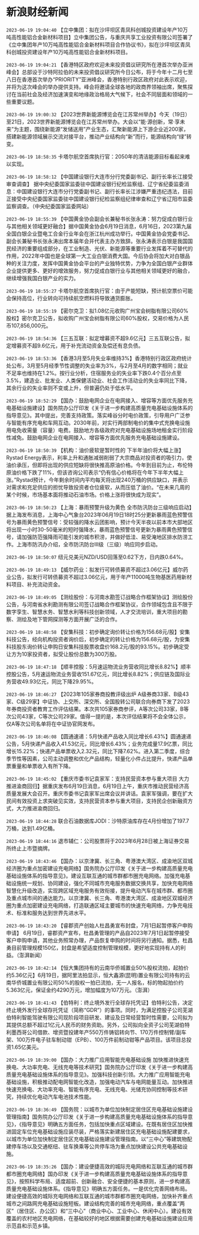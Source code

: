 # 新浪财经新闻
`2023-06-19 19:04:40` 【立中集团：拟在沙坪坝区青凤科创城投资建设年产10万吨高性能铝合金新材料项目】立中集团公告，与重庆共享工业投资有限公司签署了《立中集团年产10万吨高性能铝合金新材料项目合作协议书》，拟在沙坪坝区青凤科创城投资建设年产10万吨高性能铝合金新材料项目。

`2023-06-19 19:04:21` 【香港特区政府欢迎未来投资倡议研究所在港首次举办亚洲峰会】总部设于沙特阿拉伯的未来投资倡议研究所今日公布，将于今年十二月七至八日在香港首次举办“PRIORITY”亚洲峰会，香港特别行政区政府对此表示欢迎，并将为这次峰会的举办提供支持。峰会将邀请全球各地的政商界领袖出席，聚焦探讨在当前社会及经济加速演变和地缘政治格局大气候下，社会不同层面和领域的一些重要议题。

`2023-06-19 19:00:32` 【2023世界新能源博览会在江苏常州举办】今天（19日）至21日，2023世界新能源博览会在江苏常州举办。大会以“能·源创新，常·享未来”为主题，围绕新能源“发储送用”产业生态，汇聚新能源上下游企业近200家，搭建新能源领域展示交流对接平台，推动产业结构向“新”而行，能源结构向“绿”转变。

`2023-06-19 18:58:35` 卡塔尔航空首席执行官：2050年的清洁能源目标看起来难以实现。

`2023-06-19 18:58:12` 【中国建设银行大连市分行党委副书记、副行长率长江接受审查调查】 据中央纪委国家监委驻中国建设银行纪检监察组、辽宁省纪委监委消息：中国建设银行大连市分行党委副书记、副行长率长江涉嫌严重违纪违法，目前正接受中央纪委国家监委驻中国建设银行纪检监察组纪律审查和辽宁省辽阳市监委监察调查。（中央纪委国家监委网站）

`2023-06-19 18:55:39` 【中国黄金协会副会长兼秘书长张永涛：努力促成白银行业与其他相关领域更好融合】据中国黄金协会6月19日消息，6月16日，2023第九届全国白银企业暨电工合金行业年会在浙江杭州成功举行。中国黄金协会党委书记、副会长兼秘书长张永涛出席本届年会并代表主办方致辞。张永涛表示白银是我国国民经济的重要组成部分，在工业制造、光伏、新能源等重要行业发挥着不可替代的作用，2022年中国也是全球第一大工业白银消费大国。今后协会将加大对白银品种的关注力度，发挥中国黄金协会平台的产业独特优势，力争为全国白银产业群体企业提供更多、更好的增效服务，努力促成白银行业与其他相关领域更好的融合，继续增强我国白银产业的实力。

`2023-06-19 18:55:27` 卡塔尔航空首席执行官：由于产能短缺，预计航空票价可能会保持高位，行业转向可持续航空燃料将导致通货膨胀。

`2023-06-19 18:55:19` 【密尔克卫：拟1.08亿元收购广州宝会树脂有限公司60%股权】密尔克卫公告，拟收购广州宝会树脂有限公司60%股权，交易价格为人民币107,856,000元。

`2023-06-19 18:54:36` 【三五互联：拟定增募资不超9.6亿元】三五互联公告，拟定增募资不超9.6亿元，用于补充流动资金及偿还有息负债。

`2023-06-19 18:53:36` 【香港3月至5月失业率维持3%】香港特别行政区政府统计处公布，3月至5月经季节性调整的失业率为3%，与2月至4月的数字相同；就业不足率也维持在1.2%。按行业分析，住宿服务业的失业率下跌0.4个百分点至3.5%，建造业、批发业、人类保健活动业、社会工作活动业的失业率同比下降，其余行业的失业率则不变或上升，但普遍仍处于低水平。

`2023-06-19 18:52:29` 【国办：鼓励电网企业在电网接入、增容等方面优先服务充电基础设施建设】国务院办公厅印发《关于进一步构建高质量充电基础设施体系的指导意见》。其中提出，完善支持政策。落实峰谷分时电价政策，引导用户广泛参与智能有序充电和车网互动。2030年前，对实行两部制电价的集中式充换电设施用电免收需量（容量）电费。鼓励地方各级政府对充电基础设施场地租金实行阶段性减免。鼓励电网企业在电网接入、增容等方面优先服务充电基础设施建设。

`2023-06-19 18:50:39` 【机构：油价疲软是暂时性的 下半年油价将大幅上涨】Rystad Energy表示，利率上升和通胀减弱削弱了大宗商品对投资者的吸引力，使油价承压，但即将出现的供应短缺将很快推高原油价格。今年到目前为止，布伦特原油价格下跌了11%，但该咨询公司表示“仍有信心价格将在今年下半年大幅上涨。”Rystad预计，今年剩余时间内平均每天将出现240万桶的供应缺口，并表示对需求和充足供应的担忧导致投资者仓位疲软，从而压低了油价。“在未来几周的某个时候，市场基本面将推动石油市场。价格上涨将很快成为现实”。

`2023-06-19 18:50:23` 【上海：暴雨预警升级为黄色 全市防汛防台三级响应启动】据上海发布消息，上海中心气象台2023年06月19日18时25分更新暴雨蓝色预警信号为暴雨黄色预警信号：受较强的降水云团影响，预计今天半夜以前本市大部地区将出现一小时30-50毫米的短时强降水，暴雨蓝色预警信号更新为暴雨黄色预警信号，请加强防范强降雨可能引发的城市积涝，并做好低洼、易受淹地区排水防涝工作。上海市防汛办介绍，全市防汛防台Ⅲ级（三级）响应同步启动。

`2023-06-19 18:50:07` 纽元兑美元NZD/USD回落至0.62下方，日内跌0.64%。

`2023-06-19 18:49:13` 【威尔药业：拟发行可转债募资不超过3.06亿元】威尔药业公告，拟发行可转债募资不超过3.06亿元，用于年产11000吨生物基医药用新材料项目、补充流动资金。

`2023-06-19 18:49:05` 【测绘股份：与河南水勘签订战略合作框架协议】测绘股份公告，与河南省水利勘测有限公司签订战略合作框架协议，合作领域包含且不限于数字孪生、智慧水务、智慧水利等科技创新领域，人才交流培训，重大项目的勘察、测绘及地下管网探测等方面开展广泛的合作。

`2023-06-19 18:48:58` 【安集科技：初步确定询价转让价格为156.68元/股】安集科技公告，经向机构投资者询价后，初步确定的转让价格为156.68元/股，为安集科技股东询价转让申购日安集科技股票收盘价168.2元/股的93.15%。初步确定受让方为10家投资者，拟受让股份总数为300万股。

`2023-06-19 18:47:18` 【顺丰控股：5月速运物流业务营收同比增长8.82%】顺丰控股公告，5月速运物流业务营收151.67亿元，同比增长8.82%；供应链及国际业务营收49.93亿元，同比下降29.95%。

`2023-06-19 18:46:27` 【2023年105家券商投教评级出炉 A级券商33家、B级43家、C级29家】中证协、上交所、深交所、全国股转公司联合向券商下发了2023年券商投资者教育工作评估结果。本次共105家券商参评，A等次公司33家，B等次公司43家，C等次公司29家。值得一提的是，本次评估结果将不会全体公示，仅A等次公司名单将在中证协官网发布。

`2023-06-19 18:46:08` 【圆通速递：5月快递产品收入同比增长6.43%】圆通速递公告，5月快递产品收入41.53亿元，同比增长6.43%；业务完成量17.9亿票，同比增长15.22%；快递产品单票收入2.32元，同比下降7.62%。进入第二季度，综合季节性等因素，公司主动调整和优化产品结构，轻量化小件占比提升，快递产品单票重量和单票收入有所下降。

`2023-06-19 18:45:02` 【重庆市委书记袁家军：支持民营资本参与重大项目 大力推进渝商回归】据重庆发布6月19日消息，6月19日上午，重庆市推动民营经济高质量发展大会召开。重庆市委书记袁家军出席会议并讲话。袁家军强调，要在扩大民间有效投资上求突破见实效，支持民营资本参与重大项目，支持民企创新融资方式，大力推进渝商回归。

`2023-06-19 18:44:28` 联合石油数据库JODI：沙特原油库存在4月份增加了197.7万桶，达到1.49亿桶。

`2023-06-19 18:44:16` 退市辅仁：公司股票将于2023年6月28日被上海证券交易所终止上市暨摘牌。

`2023-06-19 18:43:46` 【国办：以京津冀、长三角、粤港澳大湾区、成渝地区双城经济圈为重点加密建设充电网络】国务院办公厅印发《关于进一步构建高质量充电基础设施体系的指导意见》。建设互联互通的城市群都市圈充电网络。加强充电基础设施统一规划、协同建设，强化不同城市充电服务数据交换共享，加快充电网络智慧化升级改造，实现跨区域充电服务有效衔接，提升电动汽车在城市群、都市圈及重点城市间的通达能力。以京津冀、长三角、粤港澳大湾区、成渝地区双城经济圈为重点加密建设充电网络，打造联通区域主要城市的快速充电网络，力争充电技术、标准和服务达到世界先进水平。

`2023-06-19 18:43:20` 【睿郡资产创始人杜昌勇宣布封盘，7月1日起暂停客户申购申请】 6月19日，睿郡资产宣布，杜昌勇管理的产品自2023年7月1日起暂停接受客户申购申请，其他业务照常办理，产品恢复申购的时间将另行通知。据悉，杜昌勇目前管理规模150亿，封盘是希望适度控制管理规模，更好地实现持有人的利益。（澎湃新闻）

`2023-06-19 18:42:14` 【恒大集团持有的云南华侨城置业50%股权流拍，起拍价约5.36亿元】6月19日，据阿里法拍显示，恒大鑫源(昆明)置业有限公司持有的云南华侨城置业有限公司50%的股权一拍已流拍，无一人报名，标的物起拍价约5.363亿元，保证金约4290万元，增加幅度为107万元。（澎湃）

`2023-06-19 18:41:43` 【伯特利：终止境外发行全球存托凭证】伯特利公告，决定终止境外发行全球存托凭证（简称“GDR”）的事项。同时，为满足控股子公司芜湖伯特利智能驾驶有限公司现阶段项目研发、建设及日常经营暂时性需要，公司拟为其提供总额不超过1亿元人民币的财务资助。另外，公司拟向全资子公司芜湖伯特利墨西哥公司借款、增资暨投建年产550万件铸铝转向节、170万件控制臂/副车架、100万件电子驻车制动钳（EPB）、100万件前制动钳等产品项目。该项目总投资1.65亿美元。

`2023-06-19 18:39:00` 【国办：大力推广应用智能充电基础设施 加快推进快速充换电、大功率充电、无线充电等技术研究】国务院办公厅印发《关于进一步构建高质量充电基础设施体系的指导意见》。加强科技创新引领。大力推广应用智能充电基础设施，积极推动配电网智能化改造，加强电动汽车与电网能量互动。加快推进快速充换电、大功率充电、智能有序充电、无线充电、光储充协同控制等技术研究，持续优化电动汽车电池技术性能。

`2023-06-19 18:36:49` 【国务院：以城市为单位加快制定居住区充电基础设施建设管理指南】国务院办公厅印发《关于进一步构建高质量充电基础设施体系的指导意见》，《指导意见》明确五方面任务，包括加快重点区域建设。在既有居住区加快推进固定车位充电基础设施应装尽装，严格落实新建居住区充电基础设施配建要求，以城市为单位加快制定居住区充电基础设施建设管理指南。以“三中心”等建筑物配建停车场以及交通枢纽、驻车换乘等公共停车场为重点加快建设公共充电基础设施。

`2023-06-19 18:35:26` 【国办：建设便捷高效的城际充电网络和互联互通的城市群都市圈充电网络】国办印发《关于进一步构建高质量充电基础设施体系的指导意见》，按照科学布局、适度超前、创新融合、安全便捷的基本原则，进一步构建高质量充电基础设施体系。《指导意见》明确五方面任务。一是优化完善网络布局。建设便捷高效的城际充电网络和互联互通的城市群都市圈充电网络，加快补齐重点城市之间路网充电基础设施短板。建设结构完善的城市充电网络，重点覆盖“两区”（居住区、办公区）和“三中心”（商业中心、工业中心、休闲中心）。建设有效覆盖的农村地区充电网络，在基础较好的地区根据需要创建充电基础设施建设应用示范县和示范乡镇。

